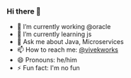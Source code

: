 ### Hi there 👋

- 🔭 I’m currently working @oracle
- 🌱 I’m currently learning js
- 💬 Ask me about Java, Microservices
- 📫 How to reach me: [@vivekworks](https://twitter.com/vivekworks)
- 😄 Pronouns: he/him
- ⚡ Fun fact: I'm no fun
